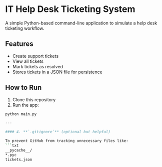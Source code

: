# IT Help Desk Ticketing System

A simple Python-based command-line application to simulate a help desk ticketing workflow.

## Features
- Create support tickets
- View all tickets
- Mark tickets as resolved
- Stores tickets in a JSON file for persistence

## How to Run
1. Clone this repository
2. Run the app:
```bash
python main.py

---

#### 4. **`.gitignore`** (optional but helpful)

To prevent GitHub from tracking unnecessary files like:
```txt
__pycache__/
*.pyc
tickets.json
